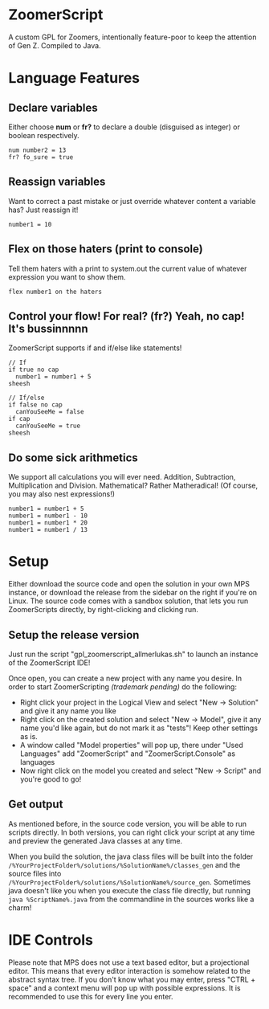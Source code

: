 # ZoomerScript

A custom GPL for Zoomers, intentionally feature-poor to keep the attention of Gen Z. Compiled to Java.

# Language Features

## Declare variables

Either choose **num** or **fr?** to declare a double (disguised as integer) or boolean respectively.

```
num number2 = 13
fr? fo_sure = true
```

## Reassign variables

Want to correct a past mistake or just override whatever content a variable has? Just reassign it!

```
number1 = 10
```

## Flex on those haters (print to console)

Tell them haters with a print to system.out the current value of whatever expression you want to show them.

```
flex number1 on the haters
```

## Control your flow! For real? (fr?) Yeah, no cap! It's bussinnnnn

ZoomerScript supports if and if/else like statements!

```
// If
if true no cap
  number1 = number1 + 5
sheesh

// If/else
if false no cap
  canYouSeeMe = false
if cap
  canYouSeeMe = true
sheesh
```

## Do some sick arithmetics

We support all calculations you will ever need. Addition, Subtraction, Multiplication and Division. Mathematical? Rather Matheradical! (Of course, you may also nest expressions!)

```
number1 = number1 + 5
number1 = number1 - 10
number1 = number1 * 20
number1 = number1 / 13
```

# Setup

Either download the source code and open the solution in your own MPS instance, or download the release from the sidebar on the right if you're on Linux. The source code comes with a sandbox solution, that lets you run ZoomerScripts directly, by right-clicking and clicking run.

## Setup the release version

Just run the script "gpl_zoomerscript_allmerlukas.sh" to launch an instance of the ZoomerScript IDE!

Once open, you can create a new project with any name you desire. In order to start ZoomerScripting _(trademark pending)_ do the following:

- Right click your project in the Logical View and select "New -> Solution" and give it any name you like
- Right click on the created solution and select "New -> Model", give it any name you'd like again, but do not mark it as "tests"! Keep other settings as is.
- A window called "Model properties" will pop up, there under "Used Languages" add "ZoomerScript" and "ZoomerScript.Console" as languages
- Now right click on the model you created and select "New -> Script" and you're good to go!

## Get output

As mentioned before, in the source code version, you will be able to run scripts directly. In both versions, you can right click your script at any time and preview the generated Java classes at any time.

When you build the solution, the java class files will be built into the folder `/%YourProjectFolder%/solutions/%SolutionName%/classes_gen` and the source files into `/%YourProjectFolder%/solutions/%SolutionName%/source_gen`. Sometimes java doesn't like you when you execute the class file directly, but running `java %ScriptName%.java` from the commandline in the sources works like a charm!

# IDE Controls

Please note that MPS does not use a text based editor, but a projectional editor. This means that every editor interaction is somehow related to the abstract syntax tree. If you don't know what you may enter, press "CTRL + space" and a context menu will pop up with possible expressions. It is recommended to use this for every line you enter.
